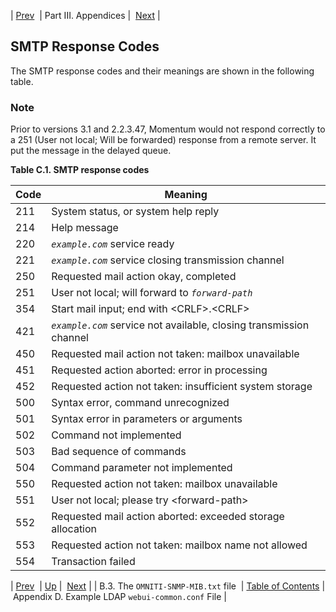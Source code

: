 | [Prev](snmp-mib.omniti)  | Part III. Appendices |  [Next](webui-common.example) |

## SMTP Response Codes

The SMTP response codes and their meanings are shown in the following table.

### Note

Prior to versions 3.1 and 2.2.3.47, Momentum would not respond correctly to a 251 (User not local; Will be forwarded) response from a remote server. It put the message in the delayed queue.

<a name="ug-smtp-codes"></a>

**Table C.1. SMTP response codes**

| Code | Meaning |
| --- | --- |
| 211 | System status, or system help reply |
| 214 | Help message |
| 220 | *`example.com`* service ready |
| 221 | *`example.com`* service closing transmission channel |
| 250 | Requested mail action okay, completed |
| 251 | User not local; will forward to *`forward-path`* |
| 354 | Start mail input; end with &lt;CRLF>.&lt;CRLF> |
| 421 | *`example.com`* service not available, closing transmission channel |
| 450 | Requested mail action not taken: mailbox unavailable |
| 451 | Requested action aborted: error in processing |
| 452 | Requested action not taken: insufficient system storage |
| 500 | Syntax error, command unrecognized |
| 501 | Syntax error in parameters or arguments |
| 502 | Command not implemented |
| 503 | Bad sequence of commands |
| 504 | Command parameter not implemented |
| 550 | Requested action not taken: mailbox unavailable |
| 551 | User not local; please try &lt;forward-path> |
| 552 | Requested mail action aborted: exceeded storage allocation |
| 553 | Requested action not taken: mailbox name not allowed |
| 554 | Transaction failed |

| [Prev](snmp-mib.omniti)  | [Up](p.appendices) |  [Next](webui-common.example) |
| B.3. The `OMNITI-SNMP-MIB.txt` file  | [Table of Contents](index) |  Appendix D. Example LDAP `webui-common.conf` File |
